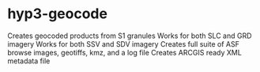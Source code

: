 # hyp3-geocode

Creates geocoded products from S1 granules
  Works for both SLC and GRD imagery
  Works for both SSV and SDV imagery
  Creates full suite of ASF browse images, geotiffs, kmz, and a log file
  Creates ARCGIS ready XML metadata file
  
